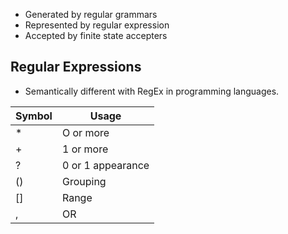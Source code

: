 * Generated by regular grammars
* Represented by regular expression
* Accepted by finite state accepters

## Regular Expressions
* Semantically different with RegEx in programming languages.

| Symbol | Usage             |
| ------ | ----------------- |
| *      | O or more         |
| +      | 1 or more         |
| ?      | 0 or 1 appearance |
| ()     | Grouping          |
| []     | Range             |
| ,      | OR                |
